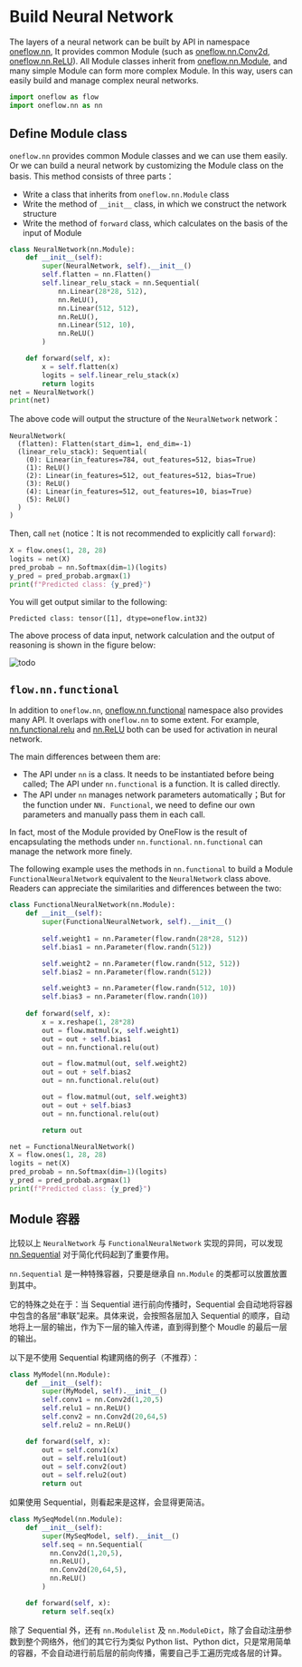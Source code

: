 # Build Neural Network

The layers of a neural network can be built by API in namespace [oneflow.nn](https://oneflow.readthedocs.io/en/master/nn.html), It provides common Module (such as [oneflow.nn.Conv2d](https://oneflow.readthedocs.io/en/master/nn.html?highlight=oneflow.nn.Conv2D#oneflow.nn.Conv2d), [oneflow.nn.ReLU](https://oneflow.readthedocs.io/en/master/nn.html?highlight=oneflow.nn.ReLU#oneflow.nn.ReLU)). All Module classes inherit from [oneflow.nn.Module](https://oneflow.readthedocs.io/en/master/module.html#oneflow.nn.Module), and many simple Module can form more complex Module. In this way, users can easily build and manage complex neural networks.

```python
import oneflow as flow
import oneflow.nn as nn
```


## Define Module class

`oneflow.nn` provides common Module classes and we can use them easily. Or we can build a neural network by customizing the Module class on the basis. This method consists of three parts：

- Write a class that inherits from `oneflow.nn.Module` class
- Write the method of `__init__` class, in which we construct the network structure 
- Write the method of `forward` class, which calculates on the basis of the input of Module

```python
class NeuralNetwork(nn.Module):
    def __init__(self):
        super(NeuralNetwork, self).__init__()
        self.flatten = nn.Flatten()
        self.linear_relu_stack = nn.Sequential(
            nn.Linear(28*28, 512),
            nn.ReLU(),
            nn.Linear(512, 512),
            nn.ReLU(),
            nn.Linear(512, 10),
            nn.ReLU()
        )

    def forward(self, x):
        x = self.flatten(x)
        logits = self.linear_relu_stack(x)
        return logits
net = NeuralNetwork()
print(net)
```

The above code will output the structure of the `NeuralNetwork` network：

```text
NeuralNetwork(
  (flatten): Flatten(start_dim=1, end_dim=-1)
  (linear_relu_stack): Sequential(
    (0): Linear(in_features=784, out_features=512, bias=True)
    (1): ReLU()
    (2): Linear(in_features=512, out_features=512, bias=True)
    (3): ReLU()
    (4): Linear(in_features=512, out_features=10, bias=True)
    (5): ReLU()
  )
)
```

Then, call `net` (notice：It is not recommended to explicitly call `forward`):

```python
X = flow.ones(1, 28, 28)
logits = net(X)
pred_probab = nn.Softmax(dim=1)(logits)
y_pred = pred_probab.argmax(1)
print(f"Predicted class: {y_pred}")
```

You will get output similar to the following:

```text
Predicted class: tensor([1], dtype=oneflow.int32)
```

The above process of data input, network calculation and the output of reasoning is shown in the figure below:

![todo](./imgs/neural-network-layers.png)

## `flow.nn.functional`

In addition to `oneflow.nn`, [oneflow.nn.functional](https://oneflow.readthedocs.io/en/master/functional.html) namespace also provides many API. It overlaps with `oneflow.nn` to some extent. For example, [nn.functional.relu](https://oneflow.readthedocs.io/en/master/functional.html?highlight=relu#oneflow.nn.functional.relu) and [nn.ReLU](https://oneflow.readthedocs.io/en/master/nn.html?highlight=relu#oneflow.nn.ReLU) both can be used for activation in neural network.

The main differences between them are:

- The API under `nn` is a class. It needs to be instantiated before being called; The API under `nn.functional` is a function. It is called directly.
- The API under `nn` manages network parameters automatically；But for the function under `NN. Functional`, we need to define our own parameters and manually pass them in each call.

In fact, most of the Module provided by OneFlow is the result of encapsulating the methods under `nn.functional`. `nn.functional` can manage the network more finely.

The following example uses the methods in `nn.functional` to build a Module `FunctionalNeuralNetwork` equivalent to the `NeuralNetwork` class above. Readers can appreciate the similarities and differences between the two:

```python
class FunctionalNeuralNetwork(nn.Module):    
    def __init__(self):
        super(FunctionalNeuralNetwork, self).__init__()
        
        self.weight1 = nn.Parameter(flow.randn(28*28, 512))
        self.bias1 = nn.Parameter(flow.randn(512))

        self.weight2 = nn.Parameter(flow.randn(512, 512))
        self.bias2 = nn.Parameter(flow.randn(512))

        self.weight3 = nn.Parameter(flow.randn(512, 10))
        self.bias3 = nn.Parameter(flow.randn(10))
        
    def forward(self, x):
        x = x.reshape(1, 28*28)
        out = flow.matmul(x, self.weight1)
        out = out + self.bias1
        out = nn.functional.relu(out)

        out = flow.matmul(out, self.weight2)
        out = out + self.bias2
        out = nn.functional.relu(out)

        out = flow.matmul(out, self.weight3)
        out = out + self.bias3
        out = nn.functional.relu(out)

        return out

net = FunctionalNeuralNetwork()
X = flow.ones(1, 28, 28)
logits = net(X)
pred_probab = nn.Softmax(dim=1)(logits)
y_pred = pred_probab.argmax(1)
print(f"Predicted class: {y_pred}")
```


## Module 容器

比较以上 `NeuralNetwork` 与 `FunctionalNeuralNetwork` 实现的异同，可以发现 [nn.Sequential](https://oneflow.readthedocs.io/en/master/nn.html?highlight=nn.Sequential#oneflow.nn.Sequential) 对于简化代码起到了重要作用。

`nn.Sequential` 是一种特殊容器，只要是继承自 `nn.Module` 的类都可以放置放置到其中。

它的特殊之处在于：当 Sequential 进行前向传播时，Sequential 会自动地将容器中包含的各层“串联”起来。具体来说，会按照各层加入 Sequential 的顺序，自动地将上一层的输出，作为下一层的输入传递，直到得到整个 Moudle 的最后一层的输出。

以下是不使用 Sequential 构建网络的例子（不推荐）：

```python
class MyModel(nn.Module):
    def __init__(self):
        super(MyModel, self).__init__()
        self.conv1 = nn.Conv2d(1,20,5)
        self.relu1 = nn.ReLU()
        self.conv2 = nn.Conv2d(20,64,5)
        self.relu2 = nn.ReLU()

    def forward(self, x):
        out = self.conv1(x)
        out = self.relu1(out)
        out = self.conv2(out)
        out = self.relu2(out)
        return out
```

如果使用 Sequential，则看起来是这样，会显得更简洁。

```python
class MySeqModel(nn.Module):
    def __init__(self):
        super(MySeqModel, self).__init__()
        self.seq = nn.Sequential(
          nn.Conv2d(1,20,5),
          nn.ReLU(),
          nn.Conv2d(20,64,5),
          nn.ReLU()
        )

    def forward(self, x):
        return self.seq(x)
```

除了 Sequential 外，还有 `nn.Modulelist` 及 `nn.ModuleDict`，除了会自动注册参数到整个网络外，他们的其它行为类似 Python list、Python dict，只是常用简单的容器，不会自动进行前后层的前向传播，需要自己手工遍历完成各层的计算。 
